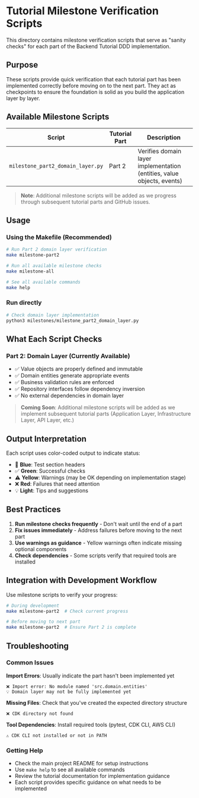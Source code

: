 # Tutorial Milestone Verification Scripts

This directory contains milestone verification scripts that serve as "sanity checks" for each part of the Backend Tutorial DDD implementation.

## Purpose

These scripts provide quick verification that each tutorial part has been implemented correctly before moving on to the next part. They act as checkpoints to ensure the foundation is solid as you build the application layer by layer.

## Available Milestone Scripts

| Script | Tutorial Part | Description |
|--------|---------------|-------------|
| `milestone_part2_domain_layer.py` | Part 2 | Verifies domain layer implementation (entities, value objects, events) |

> **Note**: Additional milestone scripts will be added as we progress through subsequent tutorial parts and GitHub issues.

## Usage

### Using the Makefile (Recommended)

```bash
# Run Part 2 domain layer verification
make milestone-part2

# Run all available milestone checks
make milestone-all

# See all available commands
make help
```

### Run directly

```bash
# Check domain layer implementation
python3 milestones/milestone_part2_domain_layer.py
```

## What Each Script Checks

### Part 2: Domain Layer (Currently Available)
- ✅ Value objects are properly defined and immutable
- ✅ Domain entities generate appropriate events
- ✅ Business validation rules are enforced
- ✅ Repository interfaces follow dependency inversion
- ✅ No external dependencies in domain layer

> **Coming Soon**: Additional milestone scripts will be added as we implement subsequent tutorial parts (Application Layer, Infrastructure Layer, API Layer, etc.)

## Output Interpretation

Each script uses color-coded output to indicate status:

- 🧪 **Blue**: Test section headers
- ✅ **Green**: Successful checks
- ⚠️ **Yellow**: Warnings (may be OK depending on implementation stage)
- ❌ **Red**: Failures that need attention
- 💡 **Light**: Tips and suggestions

## Best Practices

1. **Run milestone checks frequently** - Don't wait until the end of a part
2. **Fix issues immediately** - Address failures before moving to the next part
3. **Use warnings as guidance** - Yellow warnings often indicate missing optional components
4. **Check dependencies** - Some scripts verify that required tools are installed

## Integration with Development Workflow

Use milestone scripts to verify your progress:

```bash
# During development
make milestone-part2  # Check current progress

# Before moving to next part
make milestone-part2  # Ensure Part 2 is complete
```

## Troubleshooting

### Common Issues

**Import Errors**: Usually indicate the part hasn't been implemented yet
```
❌ Import error: No module named 'src.domain.entities'
💡 Domain layer may not be fully implemented yet
```

**Missing Files**: Check that you've created the expected directory structure
```
❌ CDK directory not found
```

**Tool Dependencies**: Install required tools (pytest, CDK CLI, AWS CLI)
```
⚠️ CDK CLI not installed or not in PATH
```

### Getting Help

- Check the main project README for setup instructions
- Use `make help` to see all available commands
- Review the tutorial documentation for implementation guidance
- Each script provides specific guidance on what needs to be implemented 